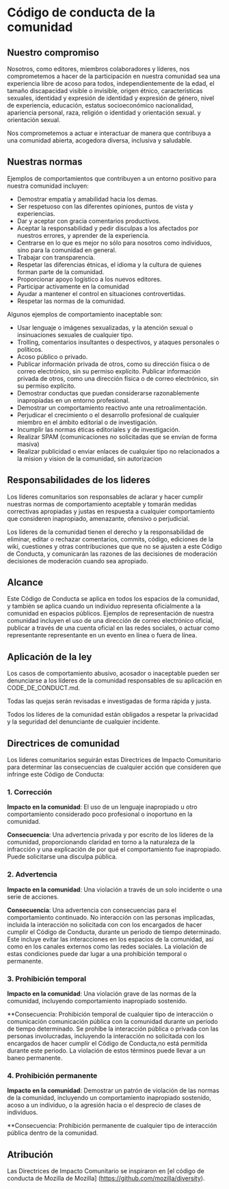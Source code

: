 # Código de conducta de la comunidad

## Nuestro compromiso

Nosotros, como editores, miembros colaboradores y líderes, nos comprometemos a hacer de la participación en nuestra
comunidad sea una experiencia libre de acoso para todos, independientemente de la edad, el tamaño
discapacidad visible o invisible, origen étnico, características sexuales, identidad y expresión de
identidad y expresión de género, nivel de experiencia, educación, estatus socioeconómico
nacionalidad, apariencia personal, raza, religión o identidad y orientación sexual.
y orientación sexual.

Nos comprometemos a actuar e interactuar de manera que contribuya a una comunidad abierta, acogedora
diversa, inclusiva y saludable.

## Nuestras normas

Ejemplos de comportamientos que contribuyen a un entorno positivo para nuestra
comunidad incluyen:

* Demostrar empatía y amabilidad hacia los demas.
* Ser respetuoso con las diferentes opiniones, puntos de vista y experiencias.
* Dar y aceptar con gracia comentarios productivos.
* Aceptar la responsabilidad y pedir disculpas a los afectados por nuestros errores,
  y aprender de la experiencia.
* Centrarse en lo que es mejor no sólo para nosotros como individuos, sino para la
  comunidad en general.
* Trabajar con transparencia.
* Respetar las diferencias étnicas, el idioma y la cultura de quienes forman parte de la comunidad.
* Proporcionar apoyo logístico a los nuevos editores.
* Participar activamente en la comunidad
* Ayudar a mantener el control en situaciones controvertidas.
* Respetar las normas de la comunidad.

Algunos ejemplos de comportamiento inaceptable son:

* Usar lenguaje o imágenes sexualizadas, y la atención sexual o insinuaciones sexuales de cualquier tipo.
* Trolling, comentarios insultantes o despectivos, y ataques personales o políticos.
* Acoso público o privado.
* Publicar información privada de otros, como su dirección física o de correo electrónico, sin su permiso explícito.
  Publicar información privada de otros, como una dirección física o de correo electrónico, sin su permiso explícito.
* Demostrar conductas que puedan considerarse razonablemente inapropiadas en un entorno profesional.
* Demostrar un comportamiento reactivo ante una retroalimentación.
* Perjudicar el crecimiento o el desarrollo profesional de cualquier miembro en el ámbito editorial o de investigación.
* Incumplir las normas éticas editoriales y de investigación.
* Realizar SPAM (comunicaciones no solicitadas que se envían de forma masiva)
* Realizar publicidad o enviar enlaces de cualquier tipo no relacionados a la mision y vision de la comunidad, sin autorizacion 

## Responsabilidades de los lideres

Los líderes comunitarios son responsables de aclarar y hacer cumplir nuestras normas de
comportamiento aceptable y tomarán medidas correctivas apropiadas y justas en
respuesta a cualquier comportamiento que consideren inapropiado, amenazante, ofensivo
o perjudicial.

Los líderes de la comunidad tienen el derecho y la responsabilidad de eliminar, editar o rechazar
comentarios, commits, código, ediciones de la wiki, cuestiones y otras contribuciones que
que no se ajusten a este Código de Conducta, y comunicarán las razones de las decisiones de moderación
decisiones de moderación cuando sea apropiado.

## Alcance

Este Código de Conducta se aplica en todos los espacios de la comunidad, y también se aplica cuando
un individuo representa oficialmente a la comunidad en espacios públicos.
Ejemplos de representación de nuestra comunidad incluyen el uso de una dirección de correo electrónico oficial,
publicar a través de una cuenta oficial en las redes sociales, o actuar como representante
representante en un evento en línea o fuera de línea.

## Aplicación de la ley

Los casos de comportamiento abusivo, acosador o inaceptable pueden ser
denunciarse a los líderes de la comunidad responsables de su aplicación en
CODE_DE_CONDUCT.md.

Todas las quejas serán revisadas e investigadas de forma rápida y justa.

Todos los líderes de la comunidad están obligados a respetar la privacidad y la seguridad del
denunciante de cualquier incidente.

## Directrices de comunidad

Los líderes comunitarios seguirán estas Directrices de Impacto Comunitario para determinar
las consecuencias de cualquier acción que consideren que infringe este Código de Conducta:

### 1. Corrección

**Impacto en la comunidad**: El uso de un lenguaje inapropiado u otro comportamiento considerado
poco profesional o inoportuno en la comunidad.

**Consecuencia**: Una advertencia privada y por escrito de los líderes de la comunidad, proporcionando
claridad en torno a la naturaleza de la infracción y una explicación de por qué el
comportamiento fue inapropiado. Puede solicitarse una disculpa pública.

### 2. Advertencia

**Impacto en la comunidad**: Una violación a través de un solo incidente o una serie
de acciones.

**Consecuencia**: Una advertencia con consecuencias para el comportamiento continuado. No
interacción con las personas implicadas, incluida la interacción no solicitada con
con los encargados de hacer cumplir el Código de Conducta, durante un periodo de tiempo determinado. Este
incluye evitar las interacciones en los espacios de la comunidad, así como en los canales externos
como las redes sociales. La violación de estas condiciones puede dar lugar a una prohibición temporal o
permanente.

### 3. Prohibición temporal

**Impacto en la comunidad**: Una violación grave de las normas de la comunidad, incluyendo
comportamiento inapropiado sostenido.

**Consecuencia: Prohibición temporal de cualquier tipo de interacción o comunicación
comunicación pública con la comunidad durante un período de tiempo determinado. 
Se prohíbe la interacción pública o privada con las personas involucradas, incluyendo la interacción no solicitada
con los encargados de hacer cumplir el Código de Conducta,no está permitida durante este periodo.
La violación de estos términos puede llevar a un baneo permanente.

### 4. Prohibición permanente

**Impacto en la comunidad**: Demostrar un patrón de violación de las normas de la comunidad, incluyendo un comportamiento inapropiado sostenido, acoso a un
individuo, o la agresión hacia o el desprecio de clases de individuos.

**Consecuencia: Prohibición permanente de cualquier tipo de interacción pública dentro de
la comunidad.

## Atribución

Las Directrices de Impacto Comunitario se inspiraron en [el código de conducta de Mozilla
de Mozilla] (https://github.com/mozilla/diversity).

